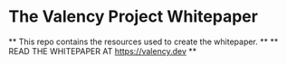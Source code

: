 # The Valency Project Whitepaper
** This repo contains the resources used to create the whitepaper. **
** READ THE WHITEPAPER AT https://valency.dev **
